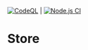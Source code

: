 [![CodeQL](https://github.com/sachitsac/sachit-store/actions/workflows/codeql-analysis.yml/badge.svg?branch=main)](https://github.com/sachitsac/sachit-store/actions/workflows/codeql-analysis.yml) | [![Node.js CI](https://github.com/sachitsac/sachit-store/actions/workflows/main.yml/badge.svg?branch=main)](https://github.com/sachitsac/sachit-store/actions/workflows/main.yml)

# Store

